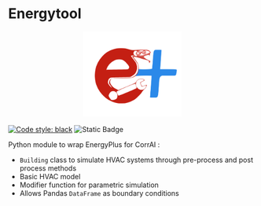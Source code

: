 
# Energytool

<p align="center">
  <img src="https://raw.githubusercontent.com/BuildingEnergySimulationTools/energytool/main/logo_energytool.svg" alt="CorrAI" width="200"/>
</p>


[![Code style: black](https://img.shields.io/badge/code%20style-black-000000.svg)](https://github.com/psf/black)
![Static Badge](https://img.shields.io/badge/python-3.10_%7C_3.12-blue)

Python module to wrap EnergyPlus for CorrAI :
- <code>Building</code> class to simulate HVAC systems through pre-process and post process methods
- Basic HVAC model
- Modifier function for parametric simulation
- Allows Pandas <code>DataFrame</code> as boundary conditions